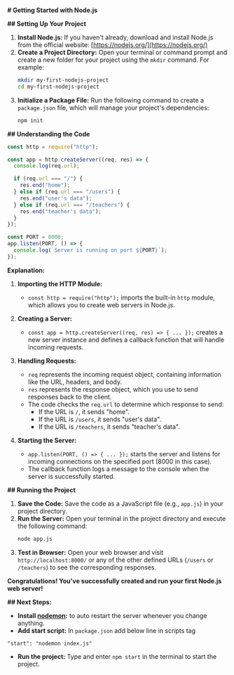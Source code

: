  **# Getting Started with Node.js**

**## Setting Up Your Project**

1. **Install Node.js:** If you haven't already, download and install Node.js from the official website: [https://nodejs.org/](https://nodejs.org/)
2. **Create a Project Directory:** Open your terminal or command prompt and create a new folder for your project using the `mkdir` command. For example:
   ```bash
   mkdir my-first-nodejs-project
   cd my-first-nodejs-project
   ```
3. **Initialize a Package File:** Run the following command to create a `package.json` file, which will manage your project's dependencies:
   ```bash
   npm init
   ```

**## Understanding the Code**

```javascript
const http = require("http");

const app = http.createServer((req, res) => {
  console.log(req.url);

  if (req.url === "/") {
    res.end("home");
  } else if (req.url === "/users") {
    res.end("user's data");
  } else if (req.url === "/teachers") {
    res.end("teacher's data");
  }
});

const PORT = 8000;
app.listen(PORT, () => {
  console.log(`Server is running on port ${PORT}`);
});
```

**Explanation:**

1. **Importing the HTTP Module:**
   - `const http = require("http");` imports the built-in `http` module, which allows you to create web servers in Node.js.

2. **Creating a Server:**
   - `const app = http.createServer((req, res) => { ... });` creates a new server instance and defines a callback function that will handle incoming requests.

3. **Handling Requests:**
   - `req` represents the incoming request object, containing information like the URL, headers, and body.
   - `res` represents the response object, which you use to send responses back to the client.
   - The code checks the `req.url` to determine which response to send:
     - If the URL is `/`, it sends "home".
     - If the URL is `/users`, it sends "user's data".
     - If the URL is `/teachers`, it sends "teacher's data".

4. **Starting the Server:**
   - `app.listen(PORT, () => { ... });` starts the server and listens for incoming connections on the specified port (8000 in this case).
   - The callback function logs a message to the console when the server is successfully started.

**## Running the Project**

1. **Save the Code:** Save the code as a JavaScript file (e.g., `app.js`) in your project directory.
2. **Run the Server:** Open your terminal in the project directory and execute the following command:
   ```bash
   node app.js
   ```
3. **Test in Browser:** Open your web browser and visit `http://localhost:8000/` or any of the other defined URLs (`/users` or `/teachers`) to see the corresponding responses.

**Congratulations! You've successfully created and run your first Node.js web server!**

**## Next Steps:**

- **Install [nodemon](https://www.npmjs.com/package/nodemon):** to auto restart the server whenever you change anything.
- **Add start script:** In `package.json` add below line in scripts tag
 ```
 "start": "nodemon index.js"
 ``` 
- **Run the project:** Type and enter `npm start` in the terminal to start the project.
